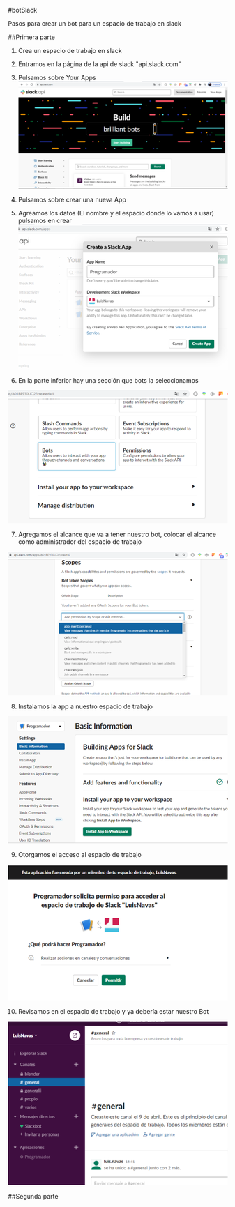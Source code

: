 #botSlack 

Pasos para crear un bot para un espacio de trabajo en slack

##Primera parte
1. Crea un espacio de trabajo en slack
2. Entramos en la página de la api de slack "api.slack.com" 
3. Pulsamos sobre Your Apps
 ![Image of luisNavasArg](https://github.com/luisNavasArg/botSlack/blob/master/imagenes/3.png)
4. Pulsamos sobre crear una nueva App

5. Agreamos los datos (El nombre y el espacio donde lo vamos a usar) pulsamos en crear
![Image of luisNavasArg](https://github.com/luisNavasArg/botSlack/blob/master/imagenes/4.png)
6. En la parte inferior hay una sección que bots la seleccionamos

![Image of luisNavasArg](https://github.com/luisNavasArg/botSlack/blob/master/imagenes/6.png)

7. Agregamos el alcance que va a tener nuestro bot, colocar el alcance como administrador del espacio de trabajo

![Image of luisNavasArg](https://github.com/luisNavasArg/botSlack/blob/master/imagenes/7.png)

8. Instalamos la app a nuestro espacio de trabajo 

![Image of luisNavasArg](https://github.com/luisNavasArg/botSlack/blob/master/imagenes/8.png)

9. Otorgamos el acceso al espacio de trabajo

![Image of luisNavasArg](https://github.com/luisNavasArg/botSlack/blob/master/imagenes/9.png)

10. Revisamos en el espacio de trabajo y ya debería estar nuestro Bot 

![Image of luisNavasArg](https://github.com/luisNavasArg/botSlack/blob/master/imagenes/10.png)

##Segunda parte